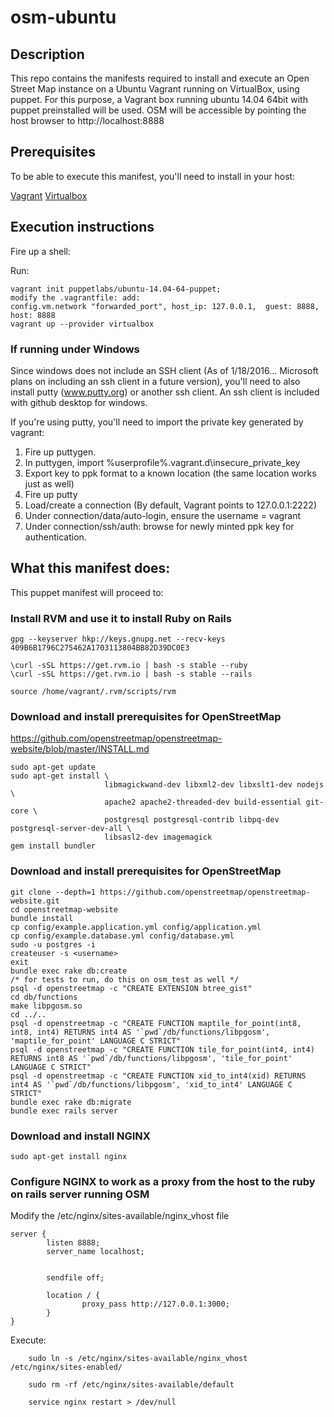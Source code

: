 # osm-ubuntu
## Description
This repo contains the manifests required to install and execute an Open Street Map instance on a Ubuntu Vagrant running on VirtualBox, using puppet. 
For this purpose, a Vagrant box running ubuntu 14.04 64bit with puppet preinstalled will be used.
OSM will be accessible by pointing the host browser to http://localhost:8888

## Prerequisites

To be able to execute this manifest, you'll need to install in your host:

[Vagrant](http://www.vagrantup.com)
[Virtualbox](http://www.virtualbox.org)

## Execution instructions

Fire up a shell:

Run:
```
vagrant init puppetlabs/ubuntu-14.04-64-puppet;
modify the .vagrantfile: add:
config.vm.network "forwarded_port", host_ip: 127.0.0.1,  guest: 8888, host: 8888
vagrant up --provider virtualbox
```

### If running under Windows
Since windows does not include an SSH client (As of 1/18/2016... Microsoft plans on including an ssh client in a future version), you'll need to also install putty (www.putty.org) or another ssh client. An ssh client is included with github desktop for windows.

If you're using putty, you'll need to import the private key generated by vagrant:

1. Fire up puttygen.
2. In puttygen, import %userprofile%\.vagrant.d\insecure_private_key
3. Export key to ppk format to a known location (the same location works just as well)
4. Fire up putty
5. Load/create a connection (By default, Vagrant points to 127.0.0.1:2222)
6. Under connection/data/auto-login, ensure the username = vagrant
7. Under connection/ssh/auth: browse for newly minted ppk key for authentication.	

## What this manifest does:
This puppet manifest will proceed to:
### Install RVM and use it to install Ruby on Rails
```
gpg --keyserver hkp://keys.gnupg.net --recv-keys 409B6B1796C275462A1703113804BB82D39DC0E3

\curl -sSL https://get.rvm.io | bash -s stable --ruby
\curl -sSL https://get.rvm.io | bash -s stable --rails

source /home/vagrant/.rvm/scripts/rvm
```

### Download and install prerequisites for OpenStreetMap

https://github.com/openstreetmap/openstreetmap-website/blob/master/INSTALL.md
```
sudo apt-get update
sudo apt-get install \
                     libmagickwand-dev libxml2-dev libxslt1-dev nodejs \
                     apache2 apache2-threaded-dev build-essential git-core \
                     postgresql postgresql-contrib libpq-dev postgresql-server-dev-all \
                     libsasl2-dev imagemagick
gem install bundler
```

### Download and install prerequisites for OpenStreetMap
```
git clone --depth=1 https://github.com/openstreetmap/openstreetmap-website.git
cd openstreetmap-website
bundle install
cp config/example.application.yml config/application.yml
cp config/example.database.yml config/database.yml
sudo -u postgres -i
createuser -s <username>
exit
bundle exec rake db:create
/* for tests to run, do this on osm_test as well */
psql -d openstreetmap -c "CREATE EXTENSION btree_gist"
cd db/functions
make libpgosm.so
cd ../..
psql -d openstreetmap -c "CREATE FUNCTION maptile_for_point(int8, int8, int4) RETURNS int4 AS '`pwd`/db/functions/libpgosm', 'maptile_for_point' LANGUAGE C STRICT"
psql -d openstreetmap -c "CREATE FUNCTION tile_for_point(int4, int4) RETURNS int8 AS '`pwd`/db/functions/libpgosm', 'tile_for_point' LANGUAGE C STRICT"
psql -d openstreetmap -c "CREATE FUNCTION xid_to_int4(xid) RETURNS int4 AS '`pwd`/db/functions/libpgosm', 'xid_to_int4' LANGUAGE C STRICT"
bundle exec rake db:migrate
bundle exec rails server
```

### Download and install NGINX
```
sudo apt-get install nginx
```

### Configure NGINX to work as a proxy from the host to the ruby on rails server running OSM

Modify the /etc/nginx/sites-available/nginx_vhost file
```
server {
        listen 8888;
        server_name localhost;


        sendfile off;

        location / {
                proxy_pass http://127.0.0.1:3000;
        }
}
```
Execute:
```     
    sudo ln -s /etc/nginx/sites-available/nginx_vhost /etc/nginx/sites-enabled/
    
    sudo rm -rf /etc/nginx/sites-available/default
    
    service nginx restart > /dev/null
```



